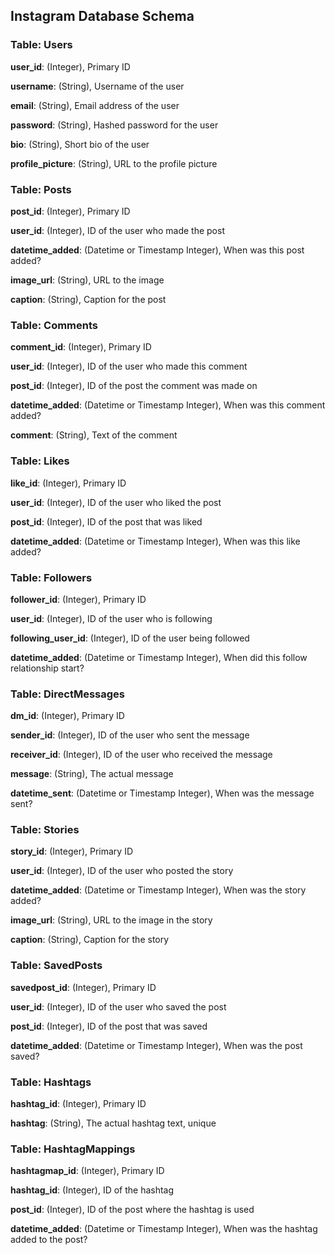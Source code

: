 ## Instagram Database Schema

### Table: Users

**user_id**: (Integer), Primary ID

**username**: (String), Username of the user

**email**: (String), Email address of the user

**password**: (String), Hashed password for the user

**bio**: (String), Short bio of the user

**profile_picture**: (String), URL to the profile picture

### Table: Posts

**post_id**: (Integer), Primary ID

**user_id**: (Integer), ID of the user who made the post

**datetime_added**: (Datetime or Timestamp Integer), When was this post added?

**image_url**: (String), URL to the image

**caption**: (String), Caption for the post

### Table: Comments

**comment_id**: (Integer), Primary ID

**user_id**: (Integer), ID of the user who made this comment

**post_id**: (Integer), ID of the post the comment was made on

**datetime_added**: (Datetime or Timestamp Integer), When was this comment added?

**comment**: (String), Text of the comment

### Table: Likes

**like_id**: (Integer), Primary ID

**user_id**: (Integer), ID of the user who liked the post

**post_id**: (Integer), ID of the post that was liked

**datetime_added**: (Datetime or Timestamp Integer), When was this like added?

### Table: Followers

**follower_id**: (Integer), Primary ID

**user_id**: (Integer), ID of the user who is following

**following_user_id**: (Integer), ID of the user being followed

**datetime_added**: (Datetime or Timestamp Integer), When did this follow relationship start?

### Table: DirectMessages

**dm_id**: (Integer), Primary ID

**sender_id**: (Integer), ID of the user who sent the message

**receiver_id**: (Integer), ID of the user who received the message

**message**: (String), The actual message

**datetime_sent**: (Datetime or Timestamp Integer), When was the message sent?

### Table: Stories

**story_id**: (Integer), Primary ID

**user_id**: (Integer), ID of the user who posted the story

**datetime_added**: (Datetime or Timestamp Integer), When was the story added?

**image_url**: (String), URL to the image in the story

**caption**: (String), Caption for the story

### Table: SavedPosts

**savedpost_id**: (Integer), Primary ID

**user_id**: (Integer), ID of the user who saved the post

**post_id**: (Integer), ID of the post that was saved

**datetime_added**: (Datetime or Timestamp Integer), When was the post saved?

### Table: Hashtags

**hashtag_id**: (Integer), Primary ID

**hashtag**: (String), The actual hashtag text, unique

### Table: HashtagMappings

**hashtagmap_id**: (Integer), Primary ID

**hashtag_id**: (Integer), ID of the hashtag

**post_id**: (Integer), ID of the post where the hashtag is used

**datetime_added**: (Datetime or Timestamp Integer), When was the hashtag added to the post?
